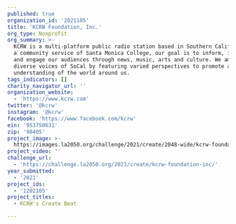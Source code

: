 ```yaml
---
published: true
organization_id: '2021105'
title: 'KCRW Foundation, Inc.'
org_type: Nonprofit
org_summary: >-
  KCRW is a multi-platform public radio station based in Southern California. As
  a community service of Santa Monica College, our goal is to inform, inspire
  and engage our audiences through news, music, arts and culture. We amplify the
  diverse voices of SoCal by featuring varied perspectives to promote a nuanced
  understanding of the world around us.
tags_indicators: []
charity_navigator_url: ''
organization_website:
  - 'https://www.kcrw.com'
twitter: '@kcrw'
instagram: '@kcrw'
facebook: 'https://www.facebook.com/kcrw'
ein: '953750631'
zip: '90405'
project_image: >-
  https://images.la2050.org/challenge/2021/create/2048-wide/kcrw-foundation-inc.jpg
project_video: ''
challenge_url:
  - 'https://challenge.la2050.org/2021/create/kcrw-foundation-inc/'
year_submitted:
  - '2021'
project_ids:
  - '1202105'
project_titles:
  - KCRW's Create Beat

---
```

